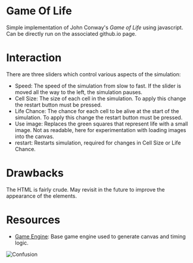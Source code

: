 # Game Of Life
Simple implementation of John Conway's *Game of Life* using javascript. Can be directly run on the associated github.io page.

# Interaction
There are three sliders which control various aspects of the simulation:
* Speed: The speed of the simulation from slow to fast. If the slider is moved all the way to the left, the simulation pauses.
* Cell Size: The size of each cell in the simulation. To apply this change the restart button must be pressed.
* Life Chance: The chance for each cell to be alive at the start of the simulation. To apply this change the restart button must be pressed.
* Use image: Replaces the green squares that represent life with a small image. Not as readable, here for experimentation with loading images into the canvas.
* restart: Restarts simulation, required for changes in Cell Size or Life Chance.

# Drawbacks
The HTML is fairly crude. May revisit in the future to improve the appearance of the elements.

# Resources
* <a href="https://github.com/algorithm0r/Empty--GameEngine">Game Engine</a>: Base game engine used to generate canvas and timing logic.

<img src="https://github.com/cat-milk/Anime-Girls-Holding-Programming-Books/blob/master/Javascript/Maya_Yamato_Holding_Javascript_For_Absolute_Beginners.png?raw=true" alt="Confusion">
